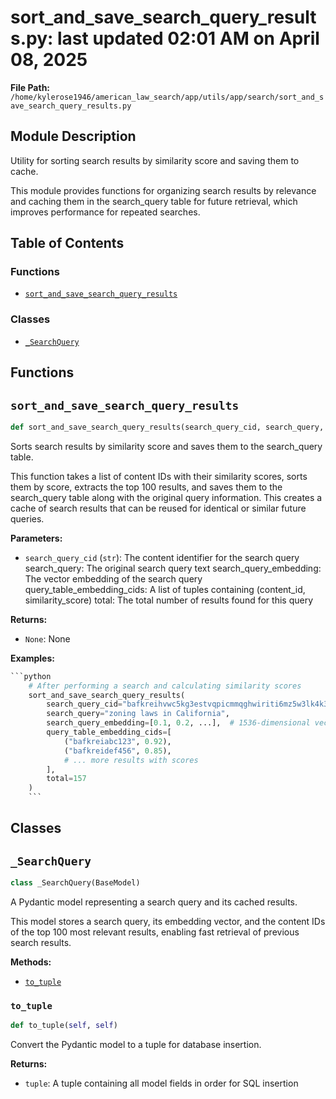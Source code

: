 # sort_and_save_search_query_results.py: last updated 02:01 AM on April 08, 2025

**File Path:** `/home/kylerose1946/american_law_search/app/utils/app/search/sort_and_save_search_query_results.py`

## Module Description

Utility for sorting search results by similarity score and saving them to cache.

This module provides functions for organizing search results by relevance
and caching them in the search_query table for future retrieval, which
improves performance for repeated searches.

## Table of Contents

### Functions

- [`sort_and_save_search_query_results`](#sort_and_save_search_query_results)

### Classes

- [`_SearchQuery`](#_searchquery)

## Functions

## `sort_and_save_search_query_results`

```python
def sort_and_save_search_query_results(search_query_cid, search_query, search_query_embedding, query_table_embedding_cids, total)
```

Sorts search results by similarity score and saves them to the search_query table.

This function takes a list of content IDs with their similarity scores, sorts them
by score, extracts the top 100 results, and saves them to the search_query table
along with the original query information. This creates a cache of search results
that can be reused for identical or similar future queries.

**Parameters:**

- `search_query_cid` (`str`): The content identifier for the search query
search_query: The original search query text
search_query_embedding: The vector embedding of the search query
query_table_embedding_cids: A list of tuples containing (content_id, similarity_score)
total: The total number of results found for this query

**Returns:**

- `None`: None

**Examples:**

```python
```python
    # After performing a search and calculating similarity scores
    sort_and_save_search_query_results(
        search_query_cid="bafkreihvwc5kg3estvqpicmmqghwiriti6mz5w3lk4k3app3guwk6onrq4",
        search_query="zoning laws in California",
        search_query_embedding=[0.1, 0.2, ...],  # 1536-dimensional vector
        query_table_embedding_cids=[
            ("bafkreiabc123", 0.92),
            ("bafkreidef456", 0.85),
            # ... more results with scores
        ],
        total=157
    )
    ```
```

## Classes

## `_SearchQuery`

```python
class _SearchQuery(BaseModel)
```

A Pydantic model representing a search query and its cached results.

This model stores a search query, its embedding vector, and the content IDs
of the top 100 most relevant results, enabling fast retrieval of previous
search results.

**Methods:**

- [`to_tuple`](#_searchqueryto_tuple)

### `to_tuple`

```python
def to_tuple(self, self)
```

Convert the Pydantic model to a tuple for database insertion.

**Returns:**

- `tuple`: A tuple containing all model fields in order for SQL insertion
